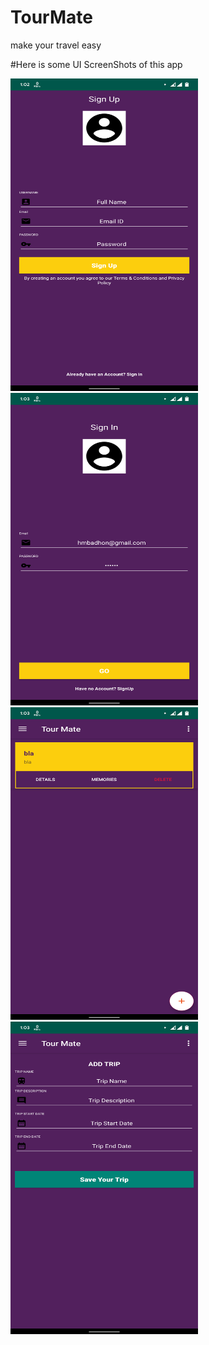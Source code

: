# TourMate
make your travel easy


#Here is some UI ScreenShots of this app

<img src="ScreenShots/tour_app1.png" width="300" height="500"><img src="ScreenShots/tour_app2.png" width="300" height="500"><img src="ScreenShots/tour_app3.png" width="300" height="500"><img src="ScreenShots/tour_app4.png" width="300" height="500">
